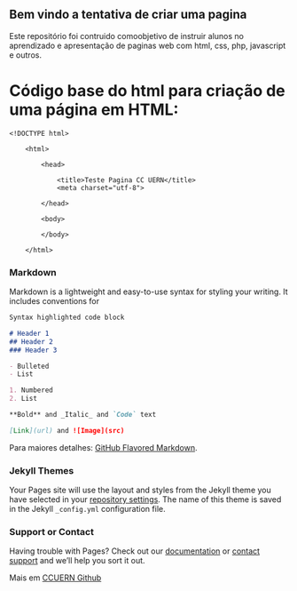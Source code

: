 ## Bem vindo a tentativa de criar uma pagina

Este repositório foi contruido comoobjetivo de instruir alunos no aprendizado e apresentação de paginas web com html, css, php, javascript e outros. 




# Código base do html para criação de uma página em HTML:
```
<!DOCTYPE html>

	<html>

		<head>

			<title>Teste Pagina CC UERN</title>
			<meta charset="utf-8">

		</head>

		<body>
		
		</body>

	</html>
```





### Markdown

Markdown is a lightweight and easy-to-use syntax for styling your writing. It includes conventions for

```markdown
Syntax highlighted code block

# Header 1
## Header 2
### Header 3

- Bulleted
- List

1. Numbered
2. List

**Bold** and _Italic_ and `Code` text

[Link](url) and ![Image](src)
```


Para maiores detalhes: [GitHub Flavored Markdown](https://guides.github.com/features/mastering-markdown/).

### Jekyll Themes

Your Pages site will use the layout and styles from the Jekyll theme you have selected in your [repository settings](https://github.com/acgoularthub/ccuern/settings). The name of this theme is saved in the Jekyll `_config.yml` configuration file.

### Support or Contact

Having trouble with Pages? Check out our [documentation](https://help.github.com/categories/github-pages-basics/) or [contact support](https://github.com/contact) and we’ll help you sort it out.


Mais em [CCUERN Github](https://github.com/acgoularthub/ccuern)
